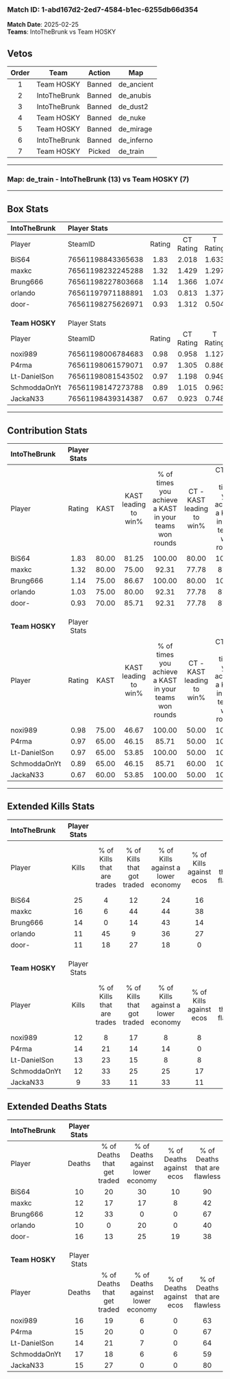 ### Match ID: 1-abd167d2-2ed7-4584-b1ec-6255db66d354  
**Match Date**: 2025-02-25  
**Teams**: IntoTheBrunk vs Team HOSKY  

## Vetos  

| Order | Team | Action | Map |
| :---: | :--: | :----: | --- |
| 1 | Team HOSKY | Banned | de_ancient |
| 2 | IntoTheBrunk | Banned | de_anubis |
| 3 | IntoTheBrunk | Banned | de_dust2 |
| 4 | Team HOSKY | Banned | de_nuke |
| 5 | Team HOSKY | Banned | de_mirage |
| 6 | IntoTheBrunk | Banned | de_inferno |
| 7 | Team HOSKY | Picked | de_train |

---  

### **Map**: de_train - IntoTheBrunk (13) vs Team HOSKY (7)  
---  

## Box Stats  

| **IntoTheBrunk** | Player Stats      |        |           |          |       |       |       |         |        |      |     |
| :- | :- | :-: | :-: | :-: | :-: | :-: | :-: | :-: | :-: | :-: | :-: |
| Player           | SteamID           | Rating | CT Rating | T Rating | KAST  |  ADR  | Kills | Assists | Deaths | K/D  | HS% |
| BiS64            | 76561198843365638 |  1.83  |   2.018   |  1.633   | 80.00 | 112.1 |  25   |    2    |   10   | 2.50 | 40  |
| maxkc            | 76561198232245288 |  1.32  |   1.429   |  1.297   | 80.00 | 87.8  |  16   |    5    |   12   | 1.33 | 68  |
| Brung666         | 76561198227803668 |  1.14  |   1.366   |  1.074   | 75.00 | 72.9  |  14   |    3    |   12   | 1.17 | 35  |
| orlando          | 76561197971188891 |  1.03  |   0.813   |  1.377   | 75.00 | 59.2  |  11   |    4    |   10   | 1.10 | 36  |
| door-            | 76561198275626971 |  0.93  |   1.312   |  0.504   | 70.00 | 81.8  |  11   |   10    |   16   | 0.69 | 63  |
|                  |                   |        |           |          |       |       |       |         |        |      |     |
|                  |                   |        |           |          |       |       |       |         |        |      |     |
|                  |                   |        |           |          |       |       |       |         |        |      |     |
| **Team HOSKY**   | Player Stats      |        |           |          |       |       |       |         |        |      |     |
| Player           | SteamID           | Rating | CT Rating | T Rating | KAST  |  ADR  | Kills | Assists | Deaths | K/D  | HS% |
| noxi989          | 76561198006784683 |  0.98  |   0.958   |  1.127   | 75.00 | 85.4  |  12   |    1    |   16   | 0.75 | 66  |
| P4rma            | 76561198061579071 |  0.97  |   1.305   |  0.886   | 65.00 | 72.1  |  14   |    0    |   15   | 0.93 | 50  |
| Lt-DanielSon     | 76561198081543502 |  0.97  |   1.198   |  0.949   | 65.00 | 72.9  |  13   |    2    |   14   | 0.93 | 30  |
| SchmoddaOnYt     | 76561198147273788 |  0.89  |   1.015   |  0.963   | 65.00 | 81.4  |  12   |    6    |   17   | 0.71 | 75  |
| JackaN33         | 76561198439314387 |  0.67  |   0.923   |  0.748   | 60.00 | 52.0  |   9   |    4    |   15   | 0.60 | 66  |
---  

## Contribution Stats  

| **IntoTheBrunk** | Player Stats |       |                      |                                                        |                           |                                                             |                          |                                                            |
| :- | :-: | :-: | :-: | :-: | :-: | :-: | :-: | :-: |
| Player           |    Rating    | KAST  | KAST leading to win% | % of times you achieve a KAST in your teams won rounds | CT - KAST leading to win% | CT - % of times you achieve a KAST in your teams won rounds | T - KAST leading to win% | T - % of times you achieve a KAST in your teams won rounds |
| BiS64            |     1.83     | 80.00 |        81.25         |                         100.00                         |           80.00           |                           100.00                            |          83.33           |                           100.00                           |
| maxkc            |     1.32     | 80.00 |        75.00         |                         92.31                          |           77.78           |                            87.50                            |          71.43           |                           100.00                           |
| Brung666         |     1.14     | 75.00 |        86.67         |                         100.00                         |           80.00           |                           100.00                            |          100.00          |                           100.00                           |
| orlando          |     1.03     | 75.00 |        80.00         |                         92.31                          |           77.78           |                            87.50                            |          83.33           |                           100.00                           |
| door-            |     0.93     | 70.00 |        85.71         |                         92.31                          |           77.78           |                            87.50                            |          100.00          |                           100.00                           |
|                  |              |       |                      |                                                        |                           |                                                             |                          |                                                            |
|                  |              |       |                      |                                                        |                           |                                                             |                          |                                                            |
|                  |              |       |                      |                                                        |                           |                                                             |                          |                                                            |
| **Team HOSKY**   | Player Stats |       |                      |                                                        |                           |                                                             |                          |                                                            |
| Player           |    Rating    | KAST  | KAST leading to win% | % of times you achieve a KAST in your teams won rounds | CT - KAST leading to win% | CT - % of times you achieve a KAST in your teams won rounds | T - KAST leading to win% | T - % of times you achieve a KAST in your teams won rounds |
| noxi989          |     0.98     | 75.00 |        46.67         |                         100.00                         |           50.00           |                           100.00                            |          44.44           |                           100.00                           |
| P4rma            |     0.97     | 65.00 |        46.15         |                         85.71                          |           50.00           |                           100.00                            |          42.86           |                           75.00                            |
| Lt-DanielSon     |     0.97     | 65.00 |        53.85         |                         100.00                         |           50.00           |                           100.00                            |          57.14           |                           100.00                           |
| SchmoddaOnYt     |     0.89     | 65.00 |        46.15         |                         85.71                          |           60.00           |                           100.00                            |          37.50           |                           75.00                            |
| JackaN33         |     0.67     | 60.00 |        53.85         |                         100.00                         |           50.00           |                           100.00                            |          57.14           |                           100.00                           |
---  

## Extended Kills Stats  

| **IntoTheBrunk** | Player Stats |                            |                            |                                    |                         |                              |                                 |                                       |                    |           |
| :- | :-: | :-: | :-: | :-: | :-: | :-: | :-: | :-: | :-: | :-: |
| Player           |    Kills     | % of Kills that are trades | % of Kills that got traded | % of Kills against a lower economy | % of Kills against ecos | % of Kills that are flawless | % of Kills that are close duels | % of Kills that are assisted by flash | Pistol Round Kills | AWP Kills |
| BiS64            |      25      |             4              |             12             |                 24                 |           16            |              76              |                8                |                   4                   |         3          |     1     |
| maxkc            |      16      |             6              |             44             |                 44                 |           38            |              63              |                6                |                   0                   |         0          |     0     |
| Brung666         |      14      |             0              |             14             |                 43                 |           14            |              64              |               29                |                   7                   |         4          |     1     |
| orlando          |      11      |             45             |             9              |                 36                 |           27            |              64              |                9                |                   0                   |         0          |     0     |
| door-            |      11      |             18             |             27             |                 18                 |            0            |              55              |                9                |                   0                   |         0          |     3     |
|                  |              |                            |                            |                                    |                         |                              |                                 |                                       |                    |           |
|                  |              |                            |                            |                                    |                         |                              |                                 |                                       |                    |           |
|                  |              |                            |                            |                                    |                         |                              |                                 |                                       |                    |           |
| **Team HOSKY**   | Player Stats |                            |                            |                                    |                         |                              |                                 |                                       |                    |           |
| Player           |    Kills     | % of Kills that are trades | % of Kills that got traded | % of Kills against a lower economy | % of Kills against ecos | % of Kills that are flawless | % of Kills that are close duels | % of Kills that are assisted by flash | Pistol Round Kills | AWP Kills |
| noxi989          |      12      |             8              |             17             |                 8                  |            8            |              42              |               33                |                   0                   |         0          |     2     |
| P4rma            |      14      |             21             |             14             |                 14                 |            0            |              50              |                7                |                   0                   |         5          |     1     |
| Lt-DanielSon     |      13      |             23             |             15             |                 8                  |            8            |              62              |                0                |                   0                   |         0          |     2     |
| SchmoddaOnYt     |      12      |             33             |             25             |                 25                 |           17            |              58              |                0                |                   0                   |         0          |     2     |
| JackaN33         |      9       |             33             |             11             |                 33                 |           11            |              44              |                0                |                   0                   |         0          |     1     |
## Extended Deaths Stats  

| **IntoTheBrunk** | Player Stats |                             |                                   |                          |                               |                            |                           |               |
| :- | :-: | :-: | :-: | :-: | :-: | :-: | :-: | :-: |
| Player           |    Deaths    | % of Deaths that get traded | % of Deaths against lower economy | % of Deaths against ecos | % of Deaths that are flawless | % of Deaths that are close | % of Deaths while blinded | Deaths to AWP |
| BiS64            |      10      |             20              |                30                 |            10            |              90               |             0              |             0             |       2       |
| maxkc            |      12      |             17              |                17                 |            8             |              42               |             0              |             0             |       1       |
| Brung666         |      12      |             33              |                 0                 |            0             |              67               |             8              |             0             |       0       |
| orlando          |      10      |              0              |                20                 |            0             |              40               |             10             |             0             |       1       |
| door-            |      16      |             13              |                25                 |            19            |              38               |             19             |             0             |       1       |
|                  |              |                             |                                   |                          |                               |                            |                           |               |
|                  |              |                             |                                   |                          |                               |                            |                           |               |
|                  |              |                             |                                   |                          |                               |                            |                           |               |
| **Team HOSKY**   | Player Stats |                             |                                   |                          |                               |                            |                           |               |
| Player           |    Deaths    | % of Deaths that get traded | % of Deaths against lower economy | % of Deaths against ecos | % of Deaths that are flawless | % of Deaths that are close | % of Deaths while blinded | Deaths to AWP |
| noxi989          |      16      |             19              |                 6                 |            0             |              63               |             13             |             0             |       4       |
| P4rma            |      15      |             20              |                 0                 |            0             |              67               |             13             |             0             |       2       |
| Lt-DanielSon     |      14      |             21              |                 7                 |            0             |              64               |             21             |             0             |       1       |
| SchmoddaOnYt     |      17      |             18              |                 6                 |            6             |              59               |             6              |            12             |       0       |
| JackaN33         |      15      |             27              |                 0                 |            0             |              80               |             7              |             0             |       0       |
